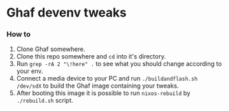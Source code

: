 # Ghaf devenv tweaks

### How to
1. Clone Ghaf somewhere.
2. Clone this repo somewhere and `cd` into it's directory.
3. Run `grep -rA 2 "\!here" .` to see what you should change according to your env.
4. Connect a media device to your PC and run `./buildandflash.sh /dev/sdX` to build the Ghaf image containing your tweaks.
5. After booting this image it is possible to run `nixos-rebuild` by `./rebuild.sh` script.
